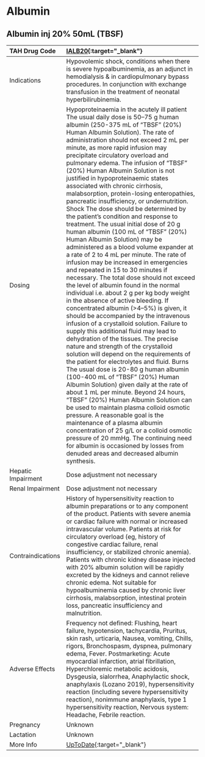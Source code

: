 # Albumin

## Albumin inj 20% 50mL (TBSF)

| TAH Drug Code      | [IALB20](https://www.tahsda.org.tw/drugs/hissearch.php?drug_code=IALB20){:target="_blank"}                                                                                                                                                                                                                                                                                                                                                                                                                                                                                                                                                                                                                                                                                                                                                                                                                                                                                                                                                                                                                                                                                                                                                                                                                                                                                                                                                                                                                                                                                                                                                                                                                                                                                                                                                                                                                                  |
|:-------------------|:----------------------------------------------------------------------------------------------------------------------------------------------------------------------------------------------------------------------------------------------------------------------------------------------------------------------------------------------------------------------------------------------------------------------------------------------------------------------------------------------------------------------------------------------------------------------------------------------------------------------------------------------------------------------------------------------------------------------------------------------------------------------------------------------------------------------------------------------------------------------------------------------------------------------------------------------------------------------------------------------------------------------------------------------------------------------------------------------------------------------------------------------------------------------------------------------------------------------------------------------------------------------------------------------------------------------------------------------------------------------------------------------------------------------------------------------------------------------------------------------------------------------------------------------------------------------------------------------------------------------------------------------------------------------------------------------------------------------------------------------------------------------------------------------------------------------------------------------------------------------------------------------------------------------------|
| Indications        | Hypovolemic shock, conditions when there is severe hypoalbuminemia, as an adjunct in hemodialysis & in cardiopulmonary bypass procedures. In conjunction with exchange transfusion in the treatment of neonatal hyperbilirubinemia.                                                                                                                                                                                                                                                                                                                                                                                                                                                                                                                                                                                                                                                                                                                                                                                                                                                                                                                                                                                                                                                                                                                                                                                                                                                                                                                                                                                                                                                                                                                                                                                                                                                                                         |
| Dosing             | Hypoproteinaemia in the acutely ill patient The usual daily dose is 50–75 g human albumin (250-375 mL of “TBSF” (20%) Human Albumin Solution). The rate of administration should not exceed 2 mL per minute, as more rapid infusion may precipitate circulatory overload and pulmonary edema. The infusion of “TBSF” (20%) Human Albumin Solution is not justified in hypoproteinaemic states associated with chronic cirrhosis, malabsorption, protein-losing enteropathies, pancreatic insufficiency, or undernutrition. Shock The dose should be determined by the patient’s condition and response to treatment. The usual initial dose of 20 g human albumin (100 mL of “TBSF” (20%) Human Albumin Solution) may be administered as a blood volume expander at a rate of 2 to 4 mL per minute. The rate of infusion may be increased in emergencies and repeated in 15 to 30 minutes if necessary. The total dose should not exceed the level of albumin found in the normal individual i.e. about 2 g per kg body weight in the absence of active bleeding. If concentrated albumin (>4–5%) is given, it should be accompanied by the intravenous infusion of a crystalloid solution. Failure to supply this additional fluid may lead to dehydration of the tissues. The precise nature and strength of the crystalloid solution will depend on the requirements of the patient for electrolytes and fluid. Burns The usual dose is 20-80 g human albumin (100-400 mL of “TBSF” (20%) Human Albumin Solution) given daily at the rate of about 1 mL per minute. Beyond 24 hours, “TBSF” (20%) Human Albumin Solution can be used to maintain plasma colloid osmotic pressure. A reasonable goal is the maintenance of a plasma albumin concentration of 25 g/L or a colloid osmotic pressure of 20 mmHg. The continuing need for albumin is occasioned by losses from denuded areas and decreased albumin synthesis. |
| Hepatic Impairment | Dose adjustment not necessary                                                                                                                                                                                                                                                                                                                                                                                                                                                                                                                                                                                                                                                                                                                                                                                                                                                                                                                                                                                                                                                                                                                                                                                                                                                                                                                                                                                                                                                                                                                                                                                                                                                                                                                                                                                                                                                                                               |
| Renal Impairment   | Dose adjustment not necessary                                                                                                                                                                                                                                                                                                                                                                                                                                                                                                                                                                                                                                                                                                                                                                                                                                                                                                                                                                                                                                                                                                                                                                                                                                                                                                                                                                                                                                                                                                                                                                                                                                                                                                                                                                                                                                                                                               |
| Contraindications  | History of hypersensitivity reaction to albumin preparations or to any component of the product. Patients with severe anemia or cardiac failure with normal or increased intravascular volume. Patients at risk for circulatory overload (eg, history of congestive cardiac failure, renal insufficiency, or stabilized chronic anemia). Patients with chronic kidney disease injected with 20% albumin solution will be rapidly excreted by the kidneys and cannot relieve chronic edema. Not suitable for hypoalbuminemia caused by chronic liver cirrhosis, malabsorption, intestinal protein loss, pancreatic insufficiency and malnutrition.                                                                                                                                                                                                                                                                                                                                                                                                                                                                                                                                                                                                                                                                                                                                                                                                                                                                                                                                                                                                                                                                                                                                                                                                                                                                           |
| Adverse Effects    | Frequency not defined: Flushing, heart failure, hypotension, tachycardia, Pruritus, skin rash, urticaria, Nausea, vomiting, Chills, rigors, Bronchospasm, dyspnea, pulmonary edema, Fever. Postmarketing: Acute myocardial infarction, atrial fibrillation, Hyperchloremic metabolic acidosis, Dysgeusia, sialorrhea, Anaphylactic shock, anaphylaxis (Lozano 2019), hypersensitivity reaction (including severe hypersensitivity reaction), nonimmune anaphylaxis, type 1 hypersensitivity reaction, Nervous system: Headache, Febrile reaction.                                                                                                                                                                                                                                                                                                                                                                                                                                                                                                                                                                                                                                                                                                                                                                                                                                                                                                                                                                                                                                                                                                                                                                                                                                                                                                                                                                           |
| Pregnancy          | Unknown                                                                                                                                                                                                                                                                                                                                                                                                                                                                                                                                                                                                                                                                                                                                                                                                                                                                                                                                                                                                                                                                                                                                                                                                                                                                                                                                                                                                                                                                                                                                                                                                                                                                                                                                                                                                                                                                                                                     |
| Lactation          | Unknown                                                                                                                                                                                                                                                                                                                                                                                                                                                                                                                                                                                                                                                                                                                                                                                                                                                                                                                                                                                                                                                                                                                                                                                                                                                                                                                                                                                                                                                                                                                                                                                                                                                                                                                                                                                                                                                                                                                     |
| More Info          | [UpToDate](https://www.uptodate.com/contents/albumin-drug-information){:target="_blank"}                                                                                                                                                                                                                                                                                                                                                                                                                                                                                                                                                                                                                                                                                                                                                                                                                                                                                                                                                                                                                                                                                                                                                                                                                                                                                                                                                                                                                                                                                                                                                                                                                                                                                                                                                                                                                                    |

